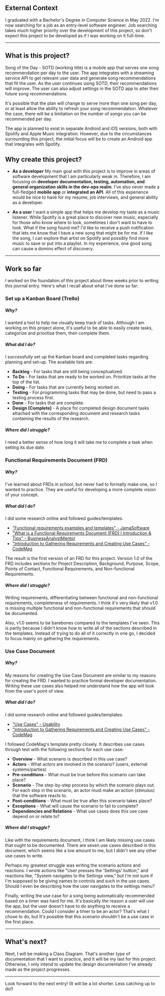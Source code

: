 ## External Context
I graduated with a Bachelor's Degree in Computer Science in May 2022. I'm now searching for a job as an entry-level software engineer. Job searching takes much higher priority over the development of this project, so don't expect this project to be developed as if I was working on it full-time.

___

## What is this project?
Song of the Day - SOTD (working title) is a mobile app that serves one song recommendation per day to the user. The app integrates with a streaming service API to get relevant user data and generate song recommendations that fit the user. As the user continues using SOTD, their recommendations will improve. The user can also adjust settings in the SOTD app to alter their future song recommendations.

It's possible that the plan will change to serve more than one song per day, or at least allow the ability to refresh your song recommendation. Whatever the case, there will be a limitation on the number of songs you can be recommended per day.

The app is planned to exist in separate Android and iOS versions, both with Spotify and Apple Music integration. However, due to the circumstances surrounding this project, the initial focus will be to create an Android app that integrates with Spotify.

## Why create this project?
* **As a developer**
My main goal with this project is to improve in areas of software development that I am particularly weak in. Therefore, I am focusing on **developer documentation, testing, automation, and general organization skills in the dev-ops realm**. I've also never made a full-fledged **mobile app** or **integrated an API**. All of this experience would be nice to have for my resume, job interviews, and general ability as a developer.

* **As a user**
I want a simple app that helps me develop my taste as a music listener. While Spotify is a great place to discover new music, especially for those who know where to look, sometimes I don't want to have to look. What if the song found me? I'd like to receive a push notification that lets me know that I have a new song that might be for me. If I like the song, I can explore that artist on Spotify and possibly find more music to save or put into a playlist. In my experience, one good song can cause a domino effect of discovery.

___

## Work so far
I worked on the foundation of this project about three weeks prior to writing this journal entry. Here's what I recall about what I've done so far:

### Set up a Kanban Board (Trello)
##### *Why?*
I wanted a tool to help me visually keep track of tasks. Although I am working on this project alone, it's useful to be able to easily create tasks, categorize and prioritize them, then complete them.

##### *What did I do?*
I successfully set up the Kanban board and completed tasks regarding planning and set-up.
The available lists are:
* **Backlog** - For tasks that are still being conceptualized.
* **To Do** - For tasks that are ready to be worked on. Prioritize tasks at the top of the list.
* **Doing** - For tasks that are currently being worked on.
* **Testing** - For programming tasks that may be done, but need to pass a testing process first.
* **Done** - For tasks that are complete.
* **Design [Complete]** - A place for completed design document tasks attached with the corresponding document and research tasks containing the results of the research.

##### *Where did I struggle?*
I need a better sense of how long it will take me to complete a task when setting its due date.

### Functional Requirements Document (FRD)
##### *Why?*
I've learned about FRDs in school, but never had to formally make one, so I wanted to practice. They are useful for developing a more complete vision of your concept.

##### *What did I do?*
I did some research online and followed guides/templates.

* ["Functional requirements examples and templates" - JamaSoftware](https://www.jamasoftware.com/requirements-management-guide/writing-requirements/functional-requirements-examples-and-templates)
* ["What is a Functional Requirements Document (FRD) I Introduction & Tips" - BusinessAnalystMentor](https://businessanalystmentor.com/functional-requirements-document/)
* ["Introduction to Gathering Requirements and Creating Use Cases" - CodeMag](https://www.codemag.com/article/0102061/Introduction-to-Gathering-Requirements-and-Creating-Use-Cases)

The result is the first version of an FRD for this project. Version 1.0 of the FRD includes sections for Project Description, Background, Purpose, Scope, Points of Contact, Functional Requirements, and Non-functional Requirements.

##### *Where did I struggle?*
Writing requirements, differentiating between functional and non-functional requirements, completeness of requirements. I think it's very likely that v1.0 is missing multiple functional and non-functional requirements that should be documented. 

Also, v1.0 seems to be barebones compared to the templates I've seen. This is partly because I didn't know how to write all of the sections described in the templates. Instead of trying to do all of it correctly in one go, I decided to focus mainly on gathering the requirements.

### Use Case Document
##### *Why?*
My reasons for creating the Use Case Document are similar to my reasons for creating the FRD. I wanted to practice formal developer documentation. Writing these use cases also helped me understand how the app will look from the user's point of view.

##### *What did I do?*
I did some research online and followed guides/templates.

* ["Use Cases" - Usability](https://www.usability.gov/how-to-and-tools/methods/use-cases.html)
* ["Introduction to Gathering Requirements and Creating Use Cases" - CodeMag](https://www.codemag.com/article/0102061/Introduction-to-Gathering-Requirements-and-Creating-Use-Cases)

I followed CodeMag's template pretty closely. It describes use cases through text with the following sections for each use case:

* **Overview** - What scenario is described in this use case?
* **Actors** - What actors are involved in the scenario? (users, external systems/parties)
* **Pre-conditions** - What must be true before this scenario can take place?
* **Scenario** - The step-by-step process by which the scenario plays out. For each step in the scenario, an actor must make an action (stimulus) that the software reacts to.
* **Post-conditions** - What must be true after this scenario takes place?
* **Exceptions** - What will cause the scenario to fail to complete?
* **Dependencies and Relations** - What use cases does this use case depend on or relate to?

##### *Where did I struggle?*
Like with the requirements document, I think I am likely missing use cases that ought to be documented. There are seven use cases described in this document, which seems like a low amount to me, but I didn't see any other use cases to write.

Perhaps my greatest struggle was writing the scenario actions and reactions. I wrote actions like "User presses the 'Settings' button," and reactions like, "System navigates to the Settings view," but I'm not sure if I'm supposed to be giving names to controls and such in the use cases. Should I even be describing how the user navigates to the settings menu? 

Finally, writing the use case for a song being automatically recommended based on a timer was hard for me. It's basically *the* reason a user will use the app, but the user doesn't have to do anything to receive a recommendation. Could I consider a timer to be an actor? That's what I chose to do, but It's possible that this scenario shouldn't be a use case in the first place.

___

## What's next?
Next, I will be making a Class Diagram. That's another type of documentation that I want to practice, and it will be my last for this project. Otherwise, I only intend to update the design documentation I've already made as the project progresses.

___
Look forward to the next entry!
(It will be a lot shorter. Less catching up to do!)